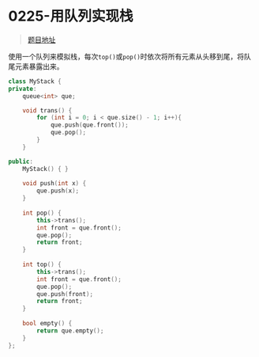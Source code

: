 # 0225-用队列实现栈

>[题目地址](https://leetcode-cn.com/problems/implement-stack-using-queues/)

使用一个队列来模拟栈，每次`top()`或`pop()`时依次将所有元素从头移到尾，将队尾元素暴露出来。


```cpp
class MyStack {
private:
    queue<int> que;

    void trans() {
        for (int i = 0; i < que.size() - 1; i++){
            que.push(que.front());
            que.pop();
        }
    }

public:
    MyStack() { }
    
    void push(int x) {
        que.push(x);
    }
    
    int pop() {
        this->trans();
        int front = que.front();
        que.pop();
        return front;
    }
    
    int top() {
        this->trans();
        int front = que.front();
        que.pop();
        que.push(front);
        return front;
    }
    
    bool empty() {
        return que.empty();
    }
};
```